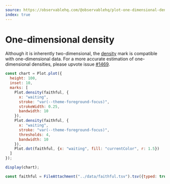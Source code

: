 ```yaml
---
source: https://observablehq.com/@observablehq/plot-one-dimensional-density
index: true
---
```


# One-dimensional density

Although it is inherently two-dimensional, the [density](https://observablehq.com/plot/marks/density) mark is compatible with one-dimensional data. For a more accurate estimation of one-dimensional densities, please upvote issue [#1469](https://github.com/observablehq/plot/issues/1469).

```js echo
const chart = Plot.plot({
  height: 100,
  inset: 10,
  marks: [
    Plot.density(faithful, {
      x: "waiting",
      stroke: "var(--theme-foreground-focus)",
      strokeWidth: 0.25,
      bandwidth: 10
    }),
    Plot.density(faithful, {
      x: "waiting",
      stroke: "var(--theme-foreground-focus)",
      thresholds: 4,
      bandwidth: 10
    }),
    Plot.dot(faithful, {x: "waiting", fill: "currentColor", r: 1.5})
  ]
});

display(chart);
```

```js echo
const faithful = FileAttachment("../data/faithful.tsv").tsv({typed: true});
```
